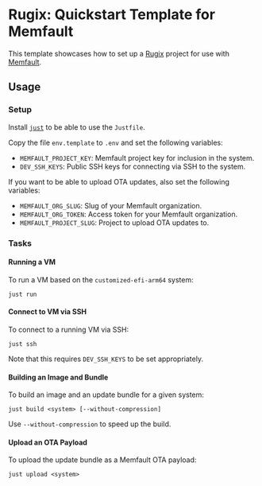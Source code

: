 # Rugix: Quickstart Template for Memfault

This template showcases how to set up a [Rugix](https://rugix.org) project for use with [Memfault](https://memfault.com/).

## Usage

### Setup

Install [`just`](https://just.systems/man/en/) to be able to use the `Justfile`.

Copy the file `env.template` to `.env` and set the following variables:

- `MEMFAULT_PROJECT_KEY`: Memfault project key for inclusion in the system.
- `DEV_SSH_KEYS`: Public SSH keys for connecting via SSH to the system.

If you want to be able to upload OTA updates, also set the following variables:

- `MEMFAULT_ORG_SLUG`: Slug of your Memfault organization.
- `MEMFAULT_ORG_TOKEN`: Access token for your Memfault organization.
- `MEMFAULT_PROJECT_SLUG`: Project to upload OTA updates to.

### Tasks

#### Running a VM

To run a VM based on the `customized-efi-arm64` system:

```shell
just run
```

#### Connect to VM via SSH

To connect to a running VM via SSH:

```shell
just ssh
```

Note that this requires `DEV_SSH_KEYS` to be set appropriately.

#### Building an Image and Bundle

To build an image and an update bundle for a given system:

```shell
just build <system> [--without-compression]
```

Use `--without-compression` to speed up the build.

#### Upload an OTA Payload

To upload the update bundle as a Memfault OTA payload:

```shell
just upload <system>
```
